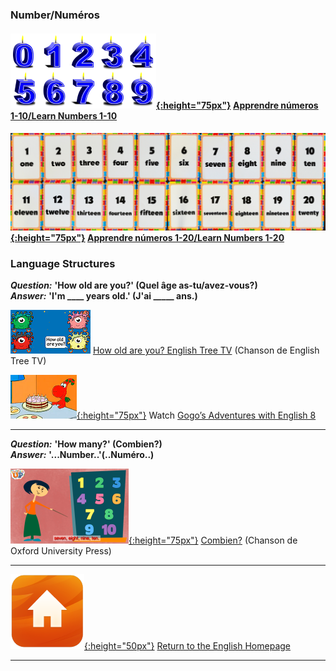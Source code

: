 <head>
<!-- Global site tag (gtag.js) - Google Analytics -->
<script async src="https://www.googletagmanager.com/gtag/js?id=UA-160613202-1"></script>
<script>
  window.dataLayer = window.dataLayer || [];
  function gtag(){dataLayer.push(arguments);}
  gtag('js', new Date());
  gtag('config', 'UA-160613202-1');
</script>
</head>

### Number/Numéros

#### [![numb2](/images/numb2.PNG){:height="75px"}](https://1blockatatime.github.io/English/Number_I) [Apprendre números 1-10/Learn Numbers 1-10](https://1blockatatime.github.io/English/Number_I)   

#### [![numb3](/images/numb3.PNG){:height="75px"}](https://1blockatatime.github.io/English/Number_II) [Apprendre números 1-20/Learn Numbers 1-20](https://1blockatatime.github.io/English/Number_II)    

### Language Structures

***Question:*** **'How old are you?' (Quel âge as-tu/avez-vous?)**  
***Answer:*** **'I'm ____ years old.' (J'ai _____ ans.)**

[![hoay](/images/hoay.PNG)](https://www.youtube.com/watch?v=x2cI4ZgsYU4) [How old are you? English Tree TV](https://www.youtube.com/watch?v=x2cI4ZgsYU4) (Chanson de English Tree TV)  

[![gae8](/images/gae8.PNG){:height="75px"}](https://www.youtube.com/watch?v=sn4sp4YGz0E) Watch [Gogo’s Adventures with English 8](https://www.youtube.com/watch?v=sn4sp4YGz0E)

***

***Question:*** **'How many?' (Combien?)**  
***Answer:*** **'...Number..'(..Numéro..)**

[![oxeuhm](/images/oxeuhm.PNG){:height="75px"}](https://www.youtube.com/watch?v=G3zaC5onBvM) [Combien?](https://www.youtube.com/watch?v=G3zaC5onBvM) (Chanson de Oxford University Press)  

***

[![home](/images/home.png){:height="50px"}](https://1blockatatime.github.io/English) [Return to the English Homepage](https://1blockatatime.github.io/English)

***
